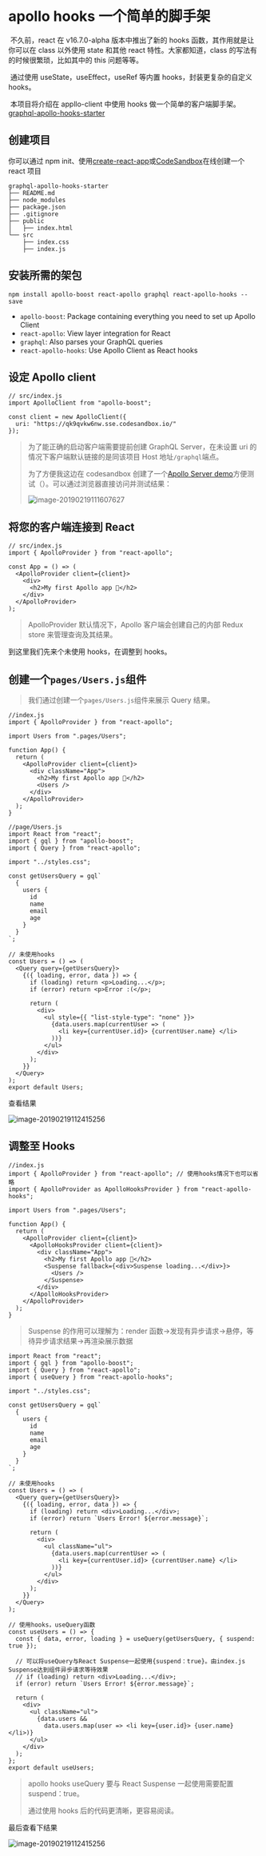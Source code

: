 # apollo hooks 一个简单的脚手架

​ 不久前，react 在 v16.7.0-alpha 版本中推出了新的 hooks 函数，其作用就是让你可以在 class 以外使用 state 和其他 react 特性。大家都知道，class 的写法有的时候很繁琐，比如其中的 this 问题等等。

​ 通过使用 useState，useEffect，useRef 等内置 hooks，封装更复杂的自定义 hooks。

​ 本项目将介绍在 appllo-client 中使用 hooks 做一个简单的客户端脚手架。[graphql-apollo-hooks-starter](https://github.com/eshun/graphql-apollo-hooks-starter)

## 创建项目

你可以通过 npm init、使用[create-react-app](https://github.com/facebook/create-react-app)或[CodeSandbox](https://codesandbox.io/dashboard/recent)在线创建一个 react 项目

```
graphql-apollo-hooks-starter
├── README.md
├── node_modules
├── package.json
├── .gitignore
├── public
│   ├── index.html
└── src
    ├── index.css
    ├── index.js
```

## 安装所需的架包

```
npm install apollo-boost react-apollo graphql react-apollo-hooks --save
```

- `apollo-boost`: Package containing everything you need to set up Apollo Client
- `react-apollo`: View layer integration for React
- `graphql`: Also parses your GraphQL queries
- `react-apollo-hooks`: Use Apollo Client as React hooks

## 设定 Apollo client

```
// src/index.js
import ApolloClient from "apollo-boost";

const client = new ApolloClient({
  uri: "https://qk9qvkw6nw.sse.codesandbox.io/"
});
```

> 为了能正确的启动客户端需要提前创建 GraphQL Server，在未设置 uri 的情况下客户端默认链接的是同该项目 Host 地址`/graphql`端点。
>
> 为了方便我这边在 codesandbox 创建了一个[Apollo Server demo](https://codesandbox.io/s/qk9qvkw6nw)方便测试（[](https://qk9qvkw6nw.sse.codesandbox.io/)）。可以通过浏览器直接访问并测试结果：
>
> ![image-20190219111607627](./images/image-20190219111607627.png)

## 将您的客户端连接到 React

```
// src/index.js
import { ApolloProvider } from "react-apollo";

const App = () => (
  <ApolloProvider client={client}>
    <div>
      <h2>My first Apollo app 🚀</h2>
    </div>
  </ApolloProvider>
);
```

> ApolloProvider 默认情况下，Apollo 客户端会创建自己的内部 Redux store 来管理查询及其结果。

到这里我们先来个未使用 hooks，在调整到 hooks。

## 创建一个`pages/Users.js`组件

> 我们通过创建一个`pages/Users.js`组件来展示 Query 结果。

```
//index.js
import { ApolloProvider } from "react-apollo";

import Users from ".pages/Users";

function App() {
  return (
    <ApolloProvider client={client}>
      <div className="App">
        <h2>My first Apollo app 🚀</h2>
        <Users />
      </div>
    </ApolloProvider>
  );
}
```

```
//page/Users.js
import React from "react";
import { gql } from "apollo-boost";
import { Query } from "react-apollo";

import "../styles.css";

const getUsersQuery = gql`
  {
    users {
      id
      name
      email
      age
    }
  }
`;

// 未使用hooks
const Users = () => (
  <Query query={getUsersQuery}>
    {({ loading, error, data }) => {
      if (loading) return <p>Loading...</p>;
      if (error) return <p>Error :(</p>;

      return (
        <div>
          <ul style={{ "list-style-type": "none" }}>
            {data.users.map(currentUser => (
              <li key={currentUser.id}> {currentUser.name} </li>
            ))}
          </ul>
        </div>
      );
    }}
  </Query>
);
export default Users;

```

查看结果

![image-20190219112415256](./images/image-20190219112415256.png)

## 调整至 Hooks

```
//index.js
import { ApolloProvider } from "react-apollo"; // 使用hooks情况下也可以省略
import { ApolloProvider as ApolloHooksProvider } from "react-apollo-hooks";

import Users from ".pages/Users";

function App() {
  return (
    <ApolloProvider client={client}>
      <ApolloHooksProvider client={client}>
        <div className="App">
          <h2>My first Apollo app 🚀</h2>
          <Suspense fallback={<div>Suspense loading...</div>}>
            <Users />
          </Suspense>
        </div>
      </ApolloHooksProvider>
    </ApolloProvider>
  );
}
```

> Suspense 的作用可以理解为：render 函数->发现有异步请求->悬停，等待异步请求结果->再渲染展示数据

```
import React from "react";
import { gql } from "apollo-boost";
import { Query } from "react-apollo";
import { useQuery } from "react-apollo-hooks";

import "../styles.css";

const getUsersQuery = gql`
  {
    users {
      id
      name
      email
      age
    }
  }
`;

// 未使用hooks
const Users = () => (
  <Query query={getUsersQuery}>
    {({ loading, error, data }) => {
      if (loading) return <div>Loading...</div>;
      if (error) return `Users Error! ${error.message}`;

      return (
        <div>
          <ul className="ul">
            {data.users.map(currentUser => (
              <li key={currentUser.id}> {currentUser.name} </li>
            ))}
          </ul>
        </div>
      );
    }}
  </Query>
);

// 使用hooks，useQuery函数
const useUsers = () => {
  const { data, error, loading } = useQuery(getUsersQuery, { suspend: true });

  // 可以将useQuery与React Suspense一起使用{suspend：true}。由index.js Suspense达到组件异步请求等待效果
  // if (loading) return <div>Loading...</div>;
  if (error) return `Users Error! ${error.message}`;

  return (
    <div>
      <ul className="ul">
        {data.users &&
          data.users.map(user => <li key={user.id}> {user.name} </li>)}
      </ul>
    </div>
  );
};
export default useUsers;

```

> apollo hooks useQuery 要与 React Suspense 一起使用需要配置 suspend：true。
>
> 通过使用 hooks 后的代码更清晰，更容易阅读。

最后查看下结果

![image-20190219112415256](./images/image-20190219112415256.png)
